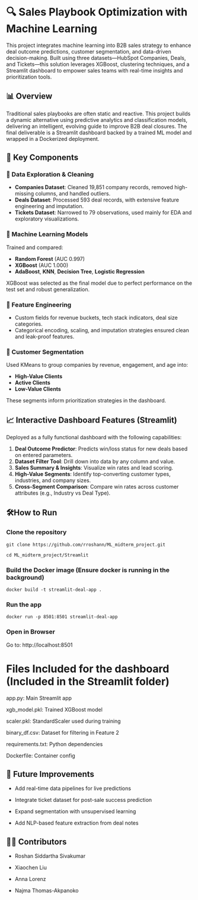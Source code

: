 # 🔍 Sales Playbook Optimization with Machine Learning

This project integrates machine learning into B2B sales strategy to enhance deal outcome predictions, customer segmentation, and data-driven decision-making. Built using three datasets—HubSpot Companies, Deals, and Tickets—this solution leverages XGBoost, clustering techniques, and a Streamlit dashboard to empower sales teams with real-time insights and prioritization tools.

## 📊 Overview

Traditional sales playbooks are often static and reactive. This project builds a dynamic alternative using predictive analytics and classification models, delivering an intelligent, evolving guide to improve B2B deal closures. The final deliverable is a Streamlit dashboard backed by a trained ML model and wrapped in a Dockerized deployment.

## 🧱 Key Components

### 🔎 Data Exploration & Cleaning
- **Companies Dataset**: Cleaned 19,851 company records, removed high-missing columns, and handled outliers.
- **Deals Dataset**: Processed 593 deal records, with extensive feature engineering and imputation.
- **Tickets Dataset**: Narrowed to 79 observations, used mainly for EDA and exploratory visualizations.

### 🧠 Machine Learning Models
Trained and compared:
- **Random Forest** (AUC 0.997)
- **XGBoost** (AUC 1.000)
- **AdaBoost**, **KNN**, **Decision Tree**, **Logistic Regression**

XGBoost was selected as the final model due to perfect performance on the test set and robust generalization.

### 🧮 Feature Engineering
- Custom fields for revenue buckets, tech stack indicators, deal size categories.
- Categorical encoding, scaling, and imputation strategies ensured clean and leak-proof features.

### 🧭 Customer Segmentation
Used KMeans to group companies by revenue, engagement, and age into:
- **High-Value Clients**
- **Active Clients**
- **Low-Value Clients**

These segments inform prioritization strategies in the dashboard.

## 📈 Interactive Dashboard Features (Streamlit)

Deployed as a fully functional dashboard with the following capabilities:

1. **Deal Outcome Predictor**: Predicts win/loss status for new deals based on entered parameters.
2. **Dataset Filter Tool**: Drill down into data by any column and value.
3. **Sales Summary & Insights**: Visualize win rates and lead scoring.
4. **High-Value Segments**: Identify top-converting customer types, industries, and company sizes.
5. **Cross-Segment Comparison**: Compare win rates across customer attributes (e.g., Industry vs Deal Type).


## 🛠How to Run

### Clone the repository
```
git clone https://github.com/rroshann/ML_midterm_project.git

cd ML_midterm_project/Streamlit
```

### Build the Docker image (Ensure docker is running in the background)

```
docker build -t streamlit-deal-app .
```

### Run the app
```
docker run -p 8501:8501 streamlit-deal-app
```
### Open in Browser

Go to: http://localhost:8501

# Files Included for the dashboard (Included in the Streamlit folder)

app.py: Main Streamlit app

xgb_model.pkl: Trained XGBoost model

scaler.pkl: StandardScaler used during training

binary_df.csv: Dataset for filtering in Feature 2

requirements.txt: Python dependencies

Dockerfile: Container config


## 📝 Future Improvements
- Add real-time data pipelines for live predictions

- Integrate ticket dataset for post-sale success prediction

- Expand segmentation with unsupervised learning

- Add NLP-based feature extraction from deal notes

## 👨‍💻 Contributors
- Roshan Siddartha Sivakumar

- Xiaochen Liu

- Anna Lorenz

- Najma Thomas-Akpanoko